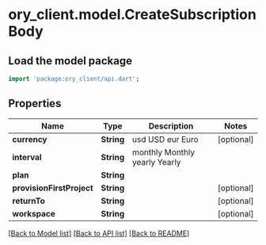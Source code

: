 # ory_client.model.CreateSubscriptionBody

## Load the model package
```dart
import 'package:ory_client/api.dart';
```

## Properties
Name | Type | Description | Notes
------------ | ------------- | ------------- | -------------
**currency** | **String** |  usd USD eur Euro | [optional] 
**interval** | **String** |  monthly Monthly yearly Yearly | 
**plan** | **String** |  | 
**provisionFirstProject** | **String** |  | [optional] 
**returnTo** | **String** |  | [optional] 
**workspace** | **String** |  | [optional] 

[[Back to Model list]](../README.md#documentation-for-models) [[Back to API list]](../README.md#documentation-for-api-endpoints) [[Back to README]](../README.md)


